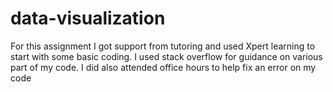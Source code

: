 # data-visualization
For this assignment I got support from tutoring and used Xpert learning to start with some basic coding. I used stack overflow for guidance on various part of my code.
I did also attended office hours to help fix an error on my code 
